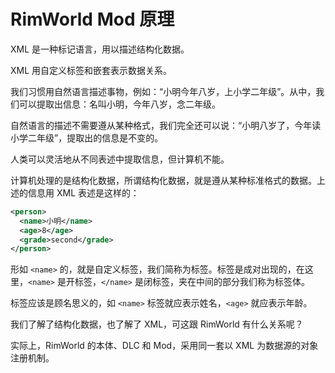 # RimWorld Mod 原理

XML 是一种标记语言，用以描述结构化数据。

XML 用自定义标签和嵌套表示数据关系。

我们习惯用自然语言描述事物，例如：“小明今年八岁，上小学二年级”。从中，我们可以提取出信息：名叫小明，今年八岁，念二年级。

自然语言的描述不需要遵从某种格式，我们完全还可以说：“小明八岁了，今年读小学二年级”，提取出的信息是不变的。

人类可以灵活地从不同表述中提取信息，但计算机不能。

计算机处理的是结构化数据，所谓结构化数据，就是遵从某种标准格式的数据。上述的信息用 XML 表述是这样的：

```xml
<person>
  <name>小明</name>
  <age>8</age>
  <grade>second</grade>
</person>
```

形如 `<name>` 的，就是自定义标签，我们简称为标签。标签是成对出现的，在这里，`<name>` 是开标签，`</name>` 是闭标签，夹在中间的部分我们称为标签体。

标签应该是顾名思义的，如 `<name>` 标签就应表示姓名，`<age>` 就应表示年龄。

我们了解了结构化数据，也了解了 XML，可这跟 RimWorld 有什么关系呢？

实际上，RimWorld 的本体、DLC 和 Mod，采用同一套以 XML 为数据源的对象注册机制。
